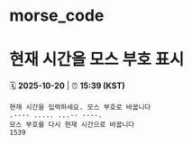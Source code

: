 # morse_code
# 현재 시간을 모스 부호 표시
<!-- MORSE_TIME_START -->
🗓️ **2025-10-20** | ⏰ **15:39 (KST)**

```
현재 시간을 입력하세요. 모스 부호로 바꿉니다
.---- ..... ...-- ----.
모스 부호를 다시 현재 시간으로 바꿉니다
1539
```
<!-- MORSE_TIME_END -->
